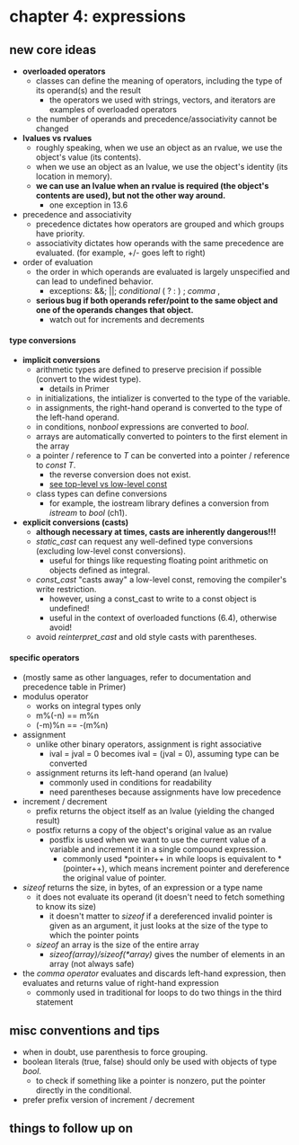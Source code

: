 # chapter 4: expressions

## new core ideas
- **overloaded operators**
	- classes can define the meaning of operators, including the type of its operand(s) and the result
		- the operators we used with strings, vectors, and iterators are examples of overloaded operators
	- the number of operands and precedence/associativity cannot be changed
- **lvalues vs rvalues**
	- roughly speaking, when we use an object as an rvalue, we use the object's value (its contents).
	- when we use an object as an lvalue, we use the object's identity (its location in memory).
	- **we can use an lvalue when an rvalue is required (the object's contents are used), but not the other way around.**
		- one exception in 13.6
- precedence and associativity
	- precedence dictates how operators are grouped and which groups have priority.
	- associativity dictates how operands with the same precedence are evaluated. (for example, +/- goes left to right)
- order of evaluation
	- the order in which operands are evaluated is largely unspecified and can lead to undefined behavior.
		- exceptions: &&; ||; *conditional* ( ? : ) ; *comma* ,
	- **serious bug if both operands refer/point to the same object and one of the operands changes that object.**	
		- watch out for increments and decrements

#### type conversions
- **implicit conversions** 
	- arithmetic types are defined to preserve precision if possible (convert to the widest type).
		- details in Primer
	- in initializations, the intializer is converted to the type of the variable.
	- in assignments, the right-hand operand is converted to the type of the left-hand operand.
	- in conditions, non*bool* expressions are converted to *bool*.
	- arrays are automatically converted to pointers to the first element in the array
	- a pointer / reference to *T* can be converted into a pointer / reference to *const T*.
		- the reverse conversion does not exist.
		- [see top-level vs low-level const](https://github.com/tedklin/pseudoblog/blob/master/cpp_notebook/primer/ch-02.md#const-qualifier-24)
	- class types can define conversions
		- for example, the iostream library defines a conversion from *istream* to *bool* (ch1).
- **explicit conversions (casts)**
	- **although necessary at times, casts are inherently dangerous!!!**
	- *static_cast* can request any well-defined type conversions (excluding low-level const conversions).
		- useful for things like requesting floating point arithmetic on objects defined as integral.
	- *const_cast* "casts away" a low-level const, removing the compiler's write restriction.
		- however, using a const_cast to write to a const object is undefined!
		- useful in the context of overloaded functions (6.4), otherwise avoid!
	- avoid *reinterpret_cast* and old style casts with parentheses.

#### specific operators

- (mostly same as other languages, refer to documentation and precedence table in Primer)
- modulus operator
	- works on integral types only
	- m%(-n) == m%n 
	- (-m)%n == -(m%n)
- assignment
	- unlike other binary operators, assignment is right associative
		- ival = jval = 0 becomes ival = (jval = 0), assuming type can be converted
	- assignment returns its left-hand operand (an lvalue)
		- commonly used in conditions for readability
		- need parentheses because assignments have low precedence
- increment / decrement
	- prefix returns the object itself as an lvalue (yielding the changed result)
	- postfix returns a copy of the object's original value as an rvalue
		- postfix is used when we want to use the current value of a variable and increment it in a single compound expression.
			- commonly used &ast;pointer++ in while loops is equivalent to &ast;(pointer++), which means increment pointer and dereference the original value of pointer.
- *sizeof* returns the size, in bytes, of an expression or a type name
	- it does not evaluate its operand (it doesn't need to fetch something to know its size)
		- it doesn't matter to *sizeof* if a dereferenced invalid pointer is given as an argument, it just looks at the size of the type to which the pointer points
	- *sizeof* an array is the size of the entire array
		- *sizeof(array)/sizeof(&ast;array)* gives the number of elements in an array (not always safe)
- the *comma operator* evaluates and discards left-hand expression, then evaluates and returns value of right-hand expression
	- commonly used in traditional for loops to do two things in the third statement


## misc conventions and tips
- when in doubt, use parenthesis to force grouping.
- boolean literals (true, false) should only be used with objects of type *bool*.
	- to check if something like a pointer is nonzero, put the pointer directly in the conditional.
- prefer prefix version of increment / decrement


## things to follow up on